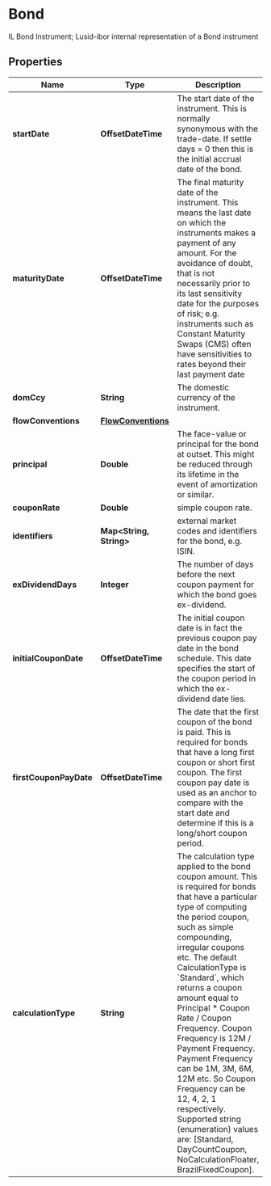

# Bond

IL Bond Instrument; Lusid-ibor internal representation of a Bond instrument

## Properties

Name | Type | Description | Notes
------------ | ------------- | ------------- | -------------
**startDate** | **OffsetDateTime** | The start date of the instrument. This is normally synonymous with the trade-date. If settle days &#x3D; 0 then this is the initial accrual date of the bond. | 
**maturityDate** | **OffsetDateTime** | The final maturity date of the instrument. This means the last date on which the instruments makes a payment of any amount.              For the avoidance of doubt, that is not necessarily prior to its last sensitivity date for the purposes of risk; e.g. instruments such as              Constant Maturity Swaps (CMS) often have sensitivities to rates beyond their last payment date | 
**domCcy** | **String** | The domestic currency of the instrument. | 
**flowConventions** | [**FlowConventions**](FlowConventions.md) |  | 
**principal** | **Double** | The face-value or principal for the bond at outset.              This might be reduced through its lifetime in the event of amortization or similar. | 
**couponRate** | **Double** | simple coupon rate. | 
**identifiers** | **Map&lt;String, String&gt;** | external market codes and identifiers for the bond, e.g. ISIN. |  [optional]
**exDividendDays** | **Integer** | The number of days before the next coupon payment for which the bond goes ex-dividend. |  [optional]
**initialCouponDate** | **OffsetDateTime** | The initial coupon date is in fact the previous coupon pay date in the bond schedule. This date specifies the start of the coupon period in which the ex-dividend date lies. |  [optional]
**firstCouponPayDate** | **OffsetDateTime** | The date that the first coupon of the bond is paid. This is required for bonds that have a long first coupon or short first coupon. The first coupon pay date is used  as an anchor to compare with the start date and determine if this is a long/short coupon period. |  [optional]
**calculationType** | **String** | The calculation type applied to the bond coupon amount. This is required for bonds that have a particular type of computing the period coupon, such as simple compounding,  irregular coupons etc.  The default CalculationType is &#x60;Standard&#x60;, which returns a coupon amount equal to Principal * Coupon Rate / Coupon Frequency. Coupon Frequency is 12M / Payment Frequency.  Payment Frequency can be 1M, 3M, 6M, 12M etc. So Coupon Frequency can be 12, 4, 2, 1 respectively.  Supported string (enumeration) values are: [Standard, DayCountCoupon, NoCalculationFloater, BrazilFixedCoupon]. |  [optional]



